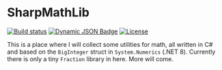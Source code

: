 # SharpMathLib

[![Build status](https://img.shields.io/github/actions/workflow/status/joharasmus/SharpMathLib/dotnet.yml)](https://github.com/joharasmus/SharpMathLib/actions)
[![Dynamic JSON Badge](https://img.shields.io/badge/dynamic/json?url=https%3A%2F%2Fjoharasmus.github.io%2FSharpMathLib%2FSummary.json&query=%24.summary.linecoverage&suffix=%25&label=Code%20Coverage)](https://joharasmus.github.io/SharpMathLib)
[![License](https://img.shields.io/github/license/joharasmus/SharpMathLib)](https://github.com/joharasmus/SharpMathLib?tab=MIT-1-ov-file)

This is a place where I will collect some utilities for math, all written in C# and based on the `BigInteger` struct in `System.Numerics` (.NET 8).
Currently there is only a tiny `Fraction` library in here. More will come.
